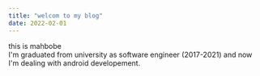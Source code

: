 ```yaml
---
title: "welcom to my blog"
date: 2022-02-01
---
```

this is mahbobe 
</br>
I'm graduated from university as software engineer (2017-2021) and now I'm dealing with android developement.
